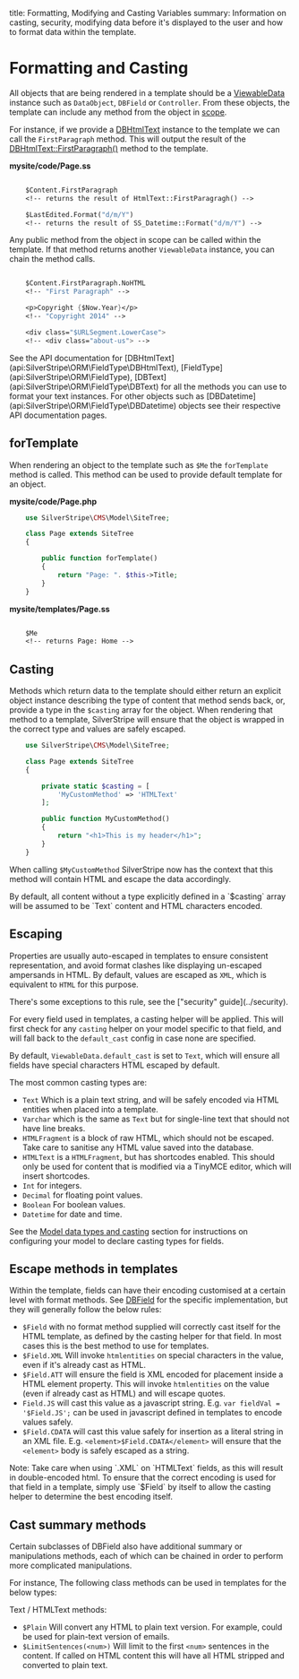 title: Formatting, Modifying and Casting Variables
summary: Information on casting, security, modifying data before it's displayed to the user and how to format data within the template.

# Formatting and Casting

All objects that are being rendered in a template should be a [ViewableData](api:SilverStripe\View\ViewableData) instance such as `DataObject`, 
`DBField` or `Controller`. From these objects, the template can include any method from the object in 
[scope](syntax#scope).

For instance, if we provide a [DBHtmlText](api:SilverStripe\ORM\FieldType\DBHtmlText) instance to the template we can call the `FirstParagraph` method. This will 
output the result of the [DBHtmlText::FirstParagraph()](api:SilverStripe\ORM\FieldType\DBHtmlText::FirstParagraph()) method to the template.

**mysite/code/Page.ss**

```ss

    $Content.FirstParagraph
    <!-- returns the result of HtmlText::FirstParagragh() -->

    $LastEdited.Format("d/m/Y")
    <!-- returns the result of SS_Datetime::Format("d/m/Y") -->
```

Any public method from the object in scope can be called within the template. If that method returns another 
`ViewableData` instance, you can chain the method calls.

```ss

    $Content.FirstParagraph.NoHTML
    <!-- "First Paragraph" -->

    <p>Copyright {$Now.Year}</p>
    <!-- "Copyright 2014" -->

    <div class="$URLSegment.LowerCase">
    <!-- <div class="about-us"> -->
```

<div class="notice" markdown="1">
See the API documentation for [DBHtmlText](api:SilverStripe\ORM\FieldType\DBHtmlText), [FieldType](api:SilverStripe\ORM\FieldType), [DBText](api:SilverStripe\ORM\FieldType\DBText) for all the methods you can use to format 
your text instances. For other objects such as [DBDatetime](api:SilverStripe\ORM\FieldType\DBDatetime) objects see their respective API documentation pages.
</div>

## forTemplate

When rendering an object to the template such as `$Me` the `forTemplate` method is called. This method can be used to 
provide default template for an object.

**mysite/code/Page.php**
```php
    use SilverStripe\CMS\Model\SiteTree;

    class Page extends SiteTree 
    {

        public function forTemplate() 
        {
            return "Page: ". $this->Title;
        }
    }
```

**mysite/templates/Page.ss**
```ss

    $Me
    <!-- returns Page: Home -->
```

## Casting

Methods which return data to the template should either return an explicit object instance describing the type of 
content that method sends back, or, provide a type in the `$casting` array for the object. When rendering that method 
to a template, SilverStripe will ensure that the object is wrapped in the correct type and values are safely escaped.

```php
    use SilverStripe\CMS\Model\SiteTree;

    class Page extends SiteTree 
    {

        private static $casting = [
            'MyCustomMethod' => 'HTMLText' 
        ];

        public function MyCustomMethod() 
        {
            return "<h1>This is my header</h1>";
        }
    }

```

When calling `$MyCustomMethod` SilverStripe now has the context that this method will contain HTML and escape the data
accordingly. 

<div class="note" markdown="1">
By default, all content without a type explicitly defined in a `$casting` array will be assumed to be `Text` content 
and HTML characters encoded.
</div>

## Escaping

Properties are usually auto-escaped in templates to ensure consistent representation, and avoid format clashes like 
displaying un-escaped ampersands in HTML. By default, values are escaped as `XML`, which is equivalent to `HTML` for 
this purpose. 

<div class="note" markdown="1">
There's some exceptions to this rule, see the ["security" guide](../security).
</div>

For every field used in templates, a casting helper will be applied. This will first check for any
`casting` helper on your model specific to that field, and will fall back to the `default_cast` config
in case none are specified.

By default, `ViewableData.default_cast` is set to `Text`, which will ensure all fields have special
characters HTML escaped by default.

The most common casting types are:

 * `Text` Which is a plain text string, and will be safely encoded via HTML entities when placed into
 a template.
 * `Varchar` which is the same as `Text` but for single-line text that should not have line breaks.
 * `HTMLFragment` is a block of raw HTML, which should not be escaped. Take care to sanitise any HTML
 value saved into the database.
 * `HTMLText` is a `HTMLFragment`, but has shortcodes enabled. This should only be used for content
 that is modified via a TinyMCE editor, which will insert shortcodes.
 * `Int` for integers.
 * `Decimal` for floating point values.
 * `Boolean` For boolean values.
 * `Datetime` for date and time.
 
See the [Model data types and casting](/developer_guides/model/data_types_and_casting) section for
instructions on configuring your model to declare casting types for fields.

## Escape methods in templates

Within the template, fields can have their encoding customised at a certain level with format methods.
See [DBField](api:SilverStripe\ORM\FieldType\DBField) for the specific implementation, but they will generally follow the below rules:

* `$Field` with no format method supplied will correctly cast itself for the HTML template, as defined
  by the casting helper for that field. In most cases this is the best method to use for templates.
* `$Field.XML` Will invoke `htmlentities` on special characters in the value, even if it's already
  cast as HTML.
* `$Field.ATT` will ensure the field is XML encoded for placement inside a HTML element property.
  This will invoke `htmlentities` on the value (even if already cast as HTML) and will escape quotes.
* `Field.JS` will cast this value as a javascript string. E.g. `var fieldVal = '$Field.JS';` can
  be used in javascript defined in templates to encode values safely.
* `$Field.CDATA` will cast this value safely for insertion as a literal string in an XML file.
  E.g. `<element>$Field.CDATA</element>` will ensure that the `<element>` body is safely escaped
  as a string.

<div class="warning" markdown="1">
Note: Take care when using `.XML` on `HTMLText` fields, as this will result in double-encoded
html. To ensure that the correct encoding is used for that field in a template, simply use
`$Field` by itself to allow the casting helper to determine the best encoding itself.
</div>

## Cast summary methods

Certain subclasses of DBField also have additional summary or manipulations methods, each of
which can be chained in order to perform more complicated manipulations.

For instance, The following class methods can be used in templates for the below types:

Text / HTMLText methods:

* `$Plain` Will convert any HTML to plain text version. For example, could be used for plain-text
  version of emails.
* `$LimitSentences(<num>)` Will limit to the first `<num>` sentences in the content. If called on
  HTML content this will have all HTML stripped and converted to plain text.
